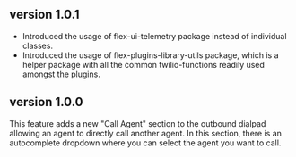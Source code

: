 ## version 1.0.1

- Introduced the usage of flex-ui-telemetry package instead of individual classes.
- Introduced the usage of flex-plugins-library-utils package, which is a helper package with all the common twilio-functions readily used amongst the plugins.

## version 1.0.0

This feature adds a new "Call Agent" section to the outbound dialpad allowing an agent to directly call another agent. In this section, there is an autocomplete dropdown where you can select the agent you want to call.
